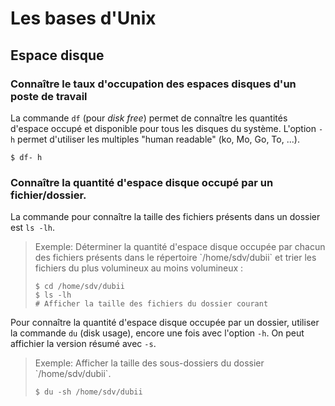 # Les bases d'Unix

## Espace disque

### Connaître le taux d'occupation des espaces disques d'un poste de travail

La commande `df` (pour *disk free*) permet de connaître les quantités d'espace occupé et disponible pour tous les disques du système. L'option `-h` permet d'utiliser les multiples "human readable" (ko, Mo, Go, To, ...).

```{bash}
$ df- h
```

### Connaître la quantité d'espace disque occupé par un fichier/dossier.

La commande pour connaître la taille des fichiers présents dans un dossier est `ls -lh`.

<blockquote>
Exemple: Déterminer la quantité d'espace disque occupée par chacun des fichiers présents dans le répertoire `/home/sdv/dubii` et trier les fichiers du plus volumineux au moins volumineux :

```{bash}
$ cd /home/sdv/dubii
$ ls -lh
# Afficher la taille des fichiers du dossier courant
```
</blockquote>

Pour connaître la quantité d'espace disque occupée par un dossier, utiliser la commande `du` (disk usage), encore une fois avec l'option `-h`. On peut affichier la version résumé avec `-s`.

<blockquote>
Exemple: Afficher la taille des sous-dossiers du dossier `/home/sdv/dubii`.

```{bash}
$ du -sh /home/sdv/dubii
```
</blockquote>
